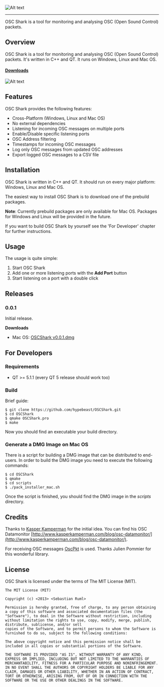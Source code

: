 ![Alt text](https://raw.github.com/hypebeast/OSCShark/master/assets/logo.png)
<hr>

OSC Shark is a tool for monitoring and analysing OSC (Open Sound Control) packets.

## Overview

OSC Shark is a tool for monitoring and analysing OSC (Open Sound Control) packets. It's written in C++ and QT. It runs on Windows, Linux and Mac OS.

#### [Downloads](#releases)

![Alt text](https://raw.github.com/hypebeast/OSCShark/master/assets/screenshots/screenshot_1.png)

## Features

OSC Shark provides the following features:

* Cross-Platform (Windows, Linux and Mac OS)
* No external dependencies
* Listening for incoming OSC messages on multiple ports
* Enable/Disable specific listening ports
* OSC Address filtering
* Timestamps for incoming OSC messages
* Log only OSC messages from updated OSC addresses
* Export logged OSC messages to a CSV file

## Installation

OSC Shark is written in C++ and QT. It should run on every major platform: Windows, Linux and Mac OS.

The easiest way to install OSC Shark is to download one of the prebuild packages.

**Note**: Currently prebuild packages are only available for Mac OS. Packages for Windows and Linux will be provided in the future.

If you want to build OSC Shark by yourself see the 'For Developer' chapter for further instructions.

## Usage

The usage is quite simple:

1. Start OSC Shark
2. Add one or more listening ports with the **Add Port** button
3. Start listening on a port with a double click

## Releases

### 0.0.1

Initial release.

**Downloads**

* Mac OS: [OSCShark v0.0.1.dmg](http://sebastianruml.com/downloads/projects/OSCShark/OSCShark%20v0.0.1.dmg)

## For Developers

### Requirements

* QT >= 5.1.1 (every QT 5 release should work too)

### Build

Brief guide:

    $ git clone https://github.com/hypebeast/OSCShark.git
    $ cd OSCShark
    $ qmake OSCShark.pro
    $ make

Now you should find an executable your build directory.

### Generate a DMG Image on Mac OS

There is a script for building a DMG image that can be distributed to end-users. In order to build the DMG image you need to execute the following commands:

    $ cd OSCShark
    $ qmake
    $ cd scripts
    $ ./pack_installer_mac.sh

Once the script is finished, you should find the DMG image in the *scripts* directory.

## Credits

Thanks to [Kasper Kamperman](http://www.kasperkamperman.com/) for the initial idea. You can find his OSC Datamonitor [http://www.kasperkamperman.com/blog/osc-datamonitor/](http://www.kasperkamperman.com/blog/osc-datamonitor/).

For receiving OSC messages [OscPkt](http://gruntthepeon.free.fr/oscpkt/) is used. Thanks Julien Pommier for this wonderful library.

## License

OSC Shark is licensed under the terms of The MIT License (MIT).

    The MIT License (MIT)

    Copyright (c) <2013> <Sebastian Ruml>

    Permission is hereby granted, free of charge, to any person obtaining a copy of this software and associated documentation files (the "Software"), to deal in the Software without restriction, including without limitation the rights to use, copy, modify, merge, publish, distribute, sublicense, and/or sell
    copies of the Software, and to permit persons to whom the Software is furnished to do so, subject to the following conditions:

    The above copyright notice and this permission notice shall be included in all copies or substantial portions of the Software.

    THE SOFTWARE IS PROVIDED "AS IS", WITHOUT WARRANTY OF ANY KIND, EXPRESS OR IMPLIED, INCLUDING BUT NOT LIMITED TO THE WARRANTIES OF MERCHANTABILITY, FITNESS FOR A PARTICULAR PURPOSE AND NONINFRINGEMENT. IN NO EVENT SHALL THE AUTHORS OR COPYRIGHT HOLDERS BE LIABLE FOR ANY CLAIM, DAMAGES OR OTHER LIABILITY, WHETHER IN AN ACTION OF CONTRACT, TORT OR OTHERWISE, ARISING FROM, OUT OF OR IN CONNECTION WITH THE SOFTWARE OR THE USE OR OTHER DEALINGS IN THE SOFTWARE.
